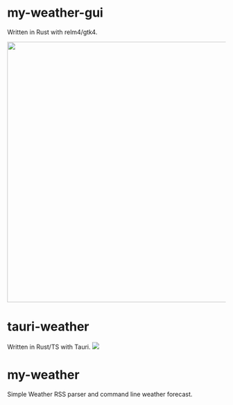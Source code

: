 # my-weather-gui
Written in Rust with relm4/gtk4.

<img src="https://user-images.githubusercontent.com/33698065/212491768-33f72e5f-9192-4ef5-b685-47513dedf644.png" width=600/>

# tauri-weather
Written in Rust/TS with Tauri.
<img src="https://user-images.githubusercontent.com/33698065/216787588-686fdc0e-0df3-406e-9394-ebe1bf6db809.png"/>

# my-weather
Simple Weather RSS parser and command line weather forecast.

